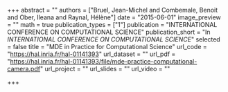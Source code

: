 +++
abstract = ""
authors = ["Bruel, Jean-Michel and Combemale, Benoit and Ober, Ileana and Raynal, Hélène"]
date = "2015-06-01"
image_preview = ""
math = true
publication_types = ["1"]
publication = "INTERNATIONAL CONFERENCE ON COMPUTATIONAL SCIENCE"
publication_short = "In *INTERNATIONAL CONFERENCE ON COMPUTATIONAL SCIENCE*"
selected = false
title = "MDE in Practice for Computational Science"
url_code = "https://hal.inria.fr/hal-01141393"
url_dataset = ""
url_pdf = "https://hal.inria.fr/hal-01141393/file/mde-practice-computational-camera.pdf"
url_project = ""
url_slides = ""
url_video = ""

+++
